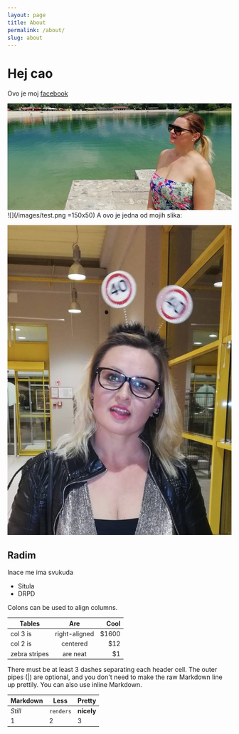 ```yaml
---
layout: page
title: About
permalink: /about/
slug: about
---
```


# Hej cao 

Ovo je moj [facebook](https://www.facebook.com/zeljka.rajak) 

![:scale 80%](/images/test.png)
![](/images/test.png =150x50)
A ovo je jedna od mojih slika:

![:scale 80%](/images/myPic.jpg "Da da to sam ja")


## Radim

Inace me ima svukuda
- Situla
- DRPD


Colons can be used to align columns.

| Tables        | Are           | Cool  |
| ------------- |:-------------:| -----:|
| col 3 is      | right-aligned | $1600 |
| col 2 is      | centered      |   $12 |
| zebra stripes | are neat      |    $1 |

There must be at least 3 dashes separating each header cell.
The outer pipes (|) are optional, and you don't need to make the 
raw Markdown line up prettily. You can also use inline Markdown.

Markdown | Less | Pretty
--- | --- | ---
*Still* | `renders` | **nicely**
1 | 2 | 3
